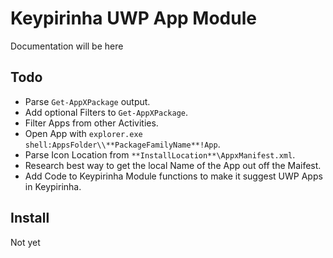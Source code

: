 # Keypirinha UWP App Module

Documentation will be here

## Todo

* Parse `Get-AppXPackage` output.
* Add optional Filters to `Get-AppXPackage`.
* Filter Apps from other Activities.
* Open App with `explorer.exe shell:AppsFolder\\**PackageFamilyName**!App`.
* Parse Icon Location from `**InstallLocation**\AppxManifest.xml`.
* Research best way to get the local Name of the App out off the Maifest.
* Add Code to Keypirinha Module functions to make it suggest UWP Apps in Keypirinha.

## Install

Not yet